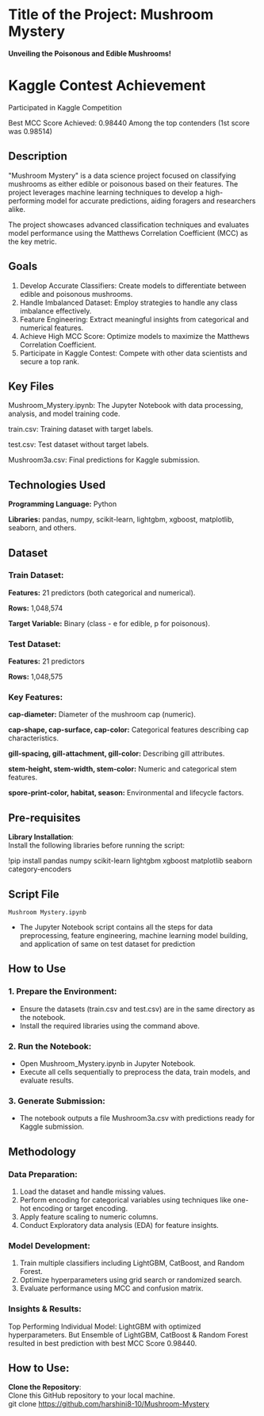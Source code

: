 # Title of the Project: Mushroom Mystery
 **Unveiling the Poisonous and Edible Mushrooms!**

# Kaggle Contest Achievement
Participated in Kaggle Competition 

Best MCC Score Achieved: 0.98440
Among the top contenders (1st score was 0.98514)

## Description  
"Mushroom Mystery" is a data science project focused on classifying mushrooms as either edible or poisonous based on their features. The project leverages machine learning techniques to develop a high-performing model for accurate predictions, aiding foragers and researchers alike.

The project showcases advanced classification techniques and evaluates model performance using the Matthews Correlation Coefficient (MCC) as the key metric.

## Goals
1. Develop Accurate Classifiers: Create models to differentiate between edible and poisonous mushrooms.
2. Handle Imbalanced Dataset: Employ strategies to handle any class imbalance effectively.
3. Feature Engineering: Extract meaningful insights from categorical and numerical features.
4. Achieve High MCC Score: Optimize models to maximize the Matthews Correlation Coefficient.
5. Participate in Kaggle Contest: Compete with other data scientists and secure a top rank.

## Key Files
Mushroom_Mystery.ipynb: The Jupyter Notebook with data processing, analysis, and model training code.

train.csv: Training dataset with target labels.

test.csv: Test dataset without target labels.

Mushroom3a.csv: Final predictions for Kaggle submission.

## Technologies Used
**Programming Language:** Python

**Libraries:** pandas, numpy, scikit-learn, lightgbm, xgboost, matplotlib, seaborn, and others.

## Dataset
### Train Dataset:

**Features:** 21 predictors (both categorical and numerical).

**Rows:** 1,048,574

**Target Variable:** Binary (class - e for edible, p for poisonous).

### Test Dataset:

**Features:** 21 predictors

**Rows:** 1,048,575

### Key Features:
**cap-diameter:** Diameter of the mushroom cap (numeric).

**cap-shape, cap-surface, cap-color:** Categorical features describing cap characteristics.

**gill-spacing, gill-attachment, gill-color:** Describing gill attributes.

**stem-height, stem-width, stem-color:** Numeric and categorical stem features.

**spore-print-color, habitat, season:** Environmental and lifecycle factors.

## Pre-requisites
**Library Installation**:  
Install the following libraries before running the script:  

!pip install pandas numpy scikit-learn lightgbm xgboost matplotlib seaborn category-encoders

## Script File  
`Mushroom Mystery.ipynb`  
- The Jupyter Notebook script contains all the steps for data preprocessing, feature engineering, machine learning model building, and application of same on test dataset for prediction

## How to Use

### 1. Prepare the Environment:
- Ensure the datasets (train.csv and test.csv) are in the same directory as the notebook.
- Install the required libraries using the command above.

### 2. Run the Notebook:
- Open Mushroom_Mystery.ipynb in Jupyter Notebook.
- Execute all cells sequentially to preprocess the data, train models, and evaluate results.

### 3. Generate Submission:
- The notebook outputs a file Mushroom3a.csv with predictions ready for Kaggle submission.

## Methodology

### Data Preparation:  
1. Load the dataset and handle missing values.
2. Perform encoding for categorical variables using techniques like one-hot encoding or target encoding.
3. Apply feature scaling to numeric columns.
4. Conduct Exploratory data analysis (EDA) for feature insights.

### Model Development:
1. Train multiple classifiers including LightGBM, CatBoost, and Random Forest.
2. Optimize hyperparameters using grid search or randomized search.
3. Evaluate performance using MCC and confusion matrix.
   
### Insights & Results:
Top Performing Individual Model: LightGBM with optimized hyperparameters.
But Ensemble of LightGBM, CatBoost & Random Forest resulted in best prediction with best MCC Score 0.98440.

## How to Use:  

**Clone the Repository**:  
   Clone this GitHub repository to your local machine.  
   git clone https://github.com/harshini8-10/Mushroom-Mystery
